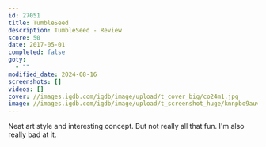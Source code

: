 ```yaml
---
id: 27051
title: TumbleSeed
description: TumbleSeed - Review
score: 50
date: 2017-05-01
completed: false
goty:
  - ""
modified_date: 2024-08-16
screenshots: []
videos: []
cover: //images.igdb.com/igdb/image/upload/t_cover_big/co24m1.jpg
image: //images.igdb.com/igdb/image/upload/t_screenshot_huge/knnpbo9auvlbmkqqjpgd.jpg
---
```

Neat art style and interesting concept. But not really all that fun. I'm also really bad at it.